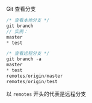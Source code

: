 Git 查看分支

```javascript
/* 查看本地分支 */
git branch
// 实例：
master
* test

/* 查看远程分支 */
git branch -a
master
* test
remotes/origin/master
remotes/origin/test
```

以 `remotes` 开头的代表是远程分支